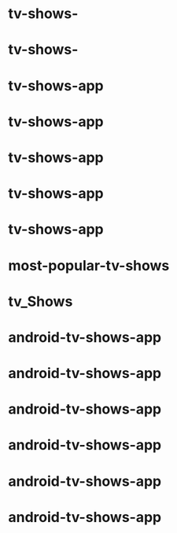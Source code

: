 # tv-shows-
# tv-shows-
# tv-shows-app
# tv-shows-app
# tv-shows-app
# tv-shows-app
# tv-shows-app
# most-popular-tv-shows
# tv_Shows
# android-tv-shows-app
# android-tv-shows-app
# android-tv-shows-app
# android-tv-shows-app
# android-tv-shows-app
# android-tv-shows-app
